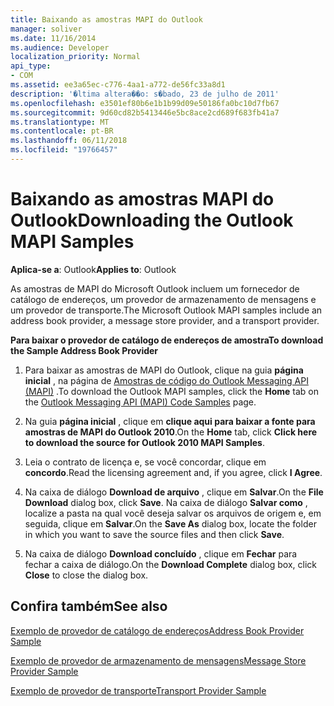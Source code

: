 ```yaml
---
title: Baixando as amostras MAPI do Outlook
manager: soliver
ms.date: 11/16/2014
ms.audience: Developer
localization_priority: Normal
api_type:
- COM
ms.assetid: ee3a65ec-c776-4aa1-a772-de56fc33a8d1
description: '�ltima altera��o: s�bado, 23 de julho de 2011'
ms.openlocfilehash: e3501ef80b6e1b1b99d09e50186fa0bc10d7fb67
ms.sourcegitcommit: 9d60cd82b5413446e5bc8ace2cd689f683fb41a7
ms.translationtype: MT
ms.contentlocale: pt-BR
ms.lasthandoff: 06/11/2018
ms.locfileid: "19766457"
---
```

# <a name="downloading-the-outlook-mapi-samples"></a><span data-ttu-id="0febb-103">Baixando as amostras MAPI do Outlook</span><span class="sxs-lookup"><span data-stu-id="0febb-103">Downloading the Outlook MAPI Samples</span></span>

  
  
<span data-ttu-id="0febb-104">**Aplica-se a**: Outlook</span><span class="sxs-lookup"><span data-stu-id="0febb-104">**Applies to**: Outlook</span></span> 
  
<span data-ttu-id="0febb-105">As amostras de MAPI do Microsoft Outlook incluem um fornecedor de catálogo de endereços, um provedor de armazenamento de mensagens e um provedor de transporte.</span><span class="sxs-lookup"><span data-stu-id="0febb-105">The Microsoft Outlook MAPI samples include an address book provider, a message store provider, and a transport provider.</span></span>
  
 <span data-ttu-id="0febb-106">**Para baixar o provedor de catálogo de endereços de amostra**</span><span class="sxs-lookup"><span data-stu-id="0febb-106">**To download the Sample Address Book Provider**</span></span>
  
1. <span data-ttu-id="0febb-107">Para baixar as amostras de MAPI do Outlook, clique na guia **página inicial** , na página de [Amostras de código do Outlook Messaging API (MAPI)](http://ol2010mapisamples.codeplex.com/) .</span><span class="sxs-lookup"><span data-stu-id="0febb-107">To download the Outlook MAPI samples, click the **Home** tab on the [Outlook Messaging API (MAPI) Code Samples](http://ol2010mapisamples.codeplex.com/) page.</span></span> 
    
2. <span data-ttu-id="0febb-108">Na guia **página inicial** , clique em **clique aqui para baixar a fonte para amostras de MAPI do Outlook 2010**.</span><span class="sxs-lookup"><span data-stu-id="0febb-108">On the **Home** tab, click **Click here to download the source for Outlook 2010 MAPI Samples**.</span></span>
    
3. <span data-ttu-id="0febb-109">Leia o contrato de licença e, se você concordar, clique em **concordo**.</span><span class="sxs-lookup"><span data-stu-id="0febb-109">Read the licensing agreement and, if you agree, click **I Agree**.</span></span>
    
4. <span data-ttu-id="0febb-110">Na caixa de diálogo **Download de arquivo** , clique em **Salvar**.</span><span class="sxs-lookup"><span data-stu-id="0febb-110">On the **File Download** dialog box, click **Save**.</span></span> <span data-ttu-id="0febb-111">Na caixa de diálogo **Salvar como** , localize a pasta na qual você deseja salvar os arquivos de origem e, em seguida, clique em **Salvar**.</span><span class="sxs-lookup"><span data-stu-id="0febb-111">On the **Save As** dialog box, locate the folder in which you want to save the source files and then click **Save**.</span></span>
    
5. <span data-ttu-id="0febb-112">Na caixa de diálogo **Download concluído** , clique em **Fechar** para fechar a caixa de diálogo.</span><span class="sxs-lookup"><span data-stu-id="0febb-112">On the **Download Complete** dialog box, click **Close** to close the dialog box.</span></span> 
    
## <a name="see-also"></a><span data-ttu-id="0febb-113">Confira também</span><span class="sxs-lookup"><span data-stu-id="0febb-113">See also</span></span>



[<span data-ttu-id="0febb-114">Exemplo de provedor de catálogo de endereços</span><span class="sxs-lookup"><span data-stu-id="0febb-114">Address Book Provider Sample</span></span>](address-book-provider-sample.md)
  
[<span data-ttu-id="0febb-115">Exemplo de provedor de armazenamento de mensagens</span><span class="sxs-lookup"><span data-stu-id="0febb-115">Message Store Provider Sample</span></span>](message-store-provider-sample.md)
  
[<span data-ttu-id="0febb-116">Exemplo de provedor de transporte</span><span class="sxs-lookup"><span data-stu-id="0febb-116">Transport Provider Sample</span></span>](transport-provider-sample.md)

